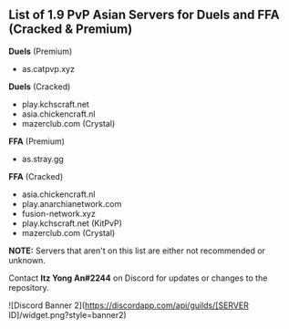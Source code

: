## List of 1.9 PvP Asian Servers for Duels and FFA (Cracked & Premium)

**Duels** (Premium)
- as.catpvp.xyz

**Duels** (Cracked)
- play.kchscraft.net
- asia.chickencraft.nl
- mazerclub.com (Crystal)

**FFA** (Premium)
- as.stray.gg

**FFA** (Cracked)
- asia.chickencraft.nl
- play.anarchianetwork.com
- fusion-network.xyz
- play.kchscraft.net (KitPvP)
- mazerclub.com (Crystal)

**NOTE:** Servers that aren't on this list are either not recommended or unknown.

Contact **Itz Yong An#2244** on Discord for updates or changes to the repository.

![Discord Banner 2](https://discordapp.com/api/guilds/[SERVER ID]/widget.png?style=banner2)
